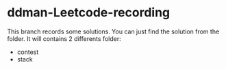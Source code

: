 # ddman-Leetcode-recording
This branch records some solutions. You can just find the solution from the folder.
It will contains 2 differents folder:
- contest
- stack